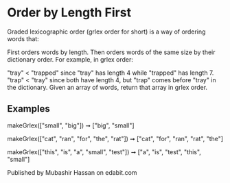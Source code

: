 # Order by Length First

Graded lexicographic order (grlex order for short) is a way of ordering words that:

First orders words by length.
Then orders words of the same size by their dictionary order.
For example, in grlex order:

"tray" < "trapped" since "tray" has length 4 while "trapped" has length 7.
"trap" < "tray" since both have length 4, but "trap" comes before "tray" in the dictionary.
Given an array of words, return that array in grlex order.

## Examples

makeGrlex(["small", "big"]) ➞ ["big", "small"]

makeGrlex(["cat", "ran", "for", "the", "rat"]) ➞ ["cat", "for", "ran", "rat", "the"]

makeGrlex(["this", "is", "a", "small", "test"]) ➞ ["a", "is", "test", "this", "small"]

Published by Mubashir Hassan on edabit.com
